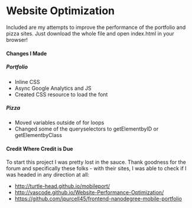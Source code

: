 # Website Optimization 

Included are my attempts to improve the performance of the portfolio and pizza sites. Just download the whole file and open index.html in your browser!

#### Changes I Made

##### Portfolio

* Inline CSS
* Async Google Analytics and JS
* Created CSS resource to load the font

##### Pizza

* Moved variables outside of for loops
* Changed some of the queryselectors to getElementbyID or getElementbyClass


#### Credit Where Credit is Due

To start this project I was pretty lost in the sauce. Thank goodness for the forum and specifically these folks - with their sites, I was able to check if I was headed in any direction at all:

* http://turtle-head.github.io/mobileport/
* http://vascode.github.io/Website-Performance-Optimization/
* https://github.com/jpurcell45/frontend-nanodegree-mobile-portfolio

